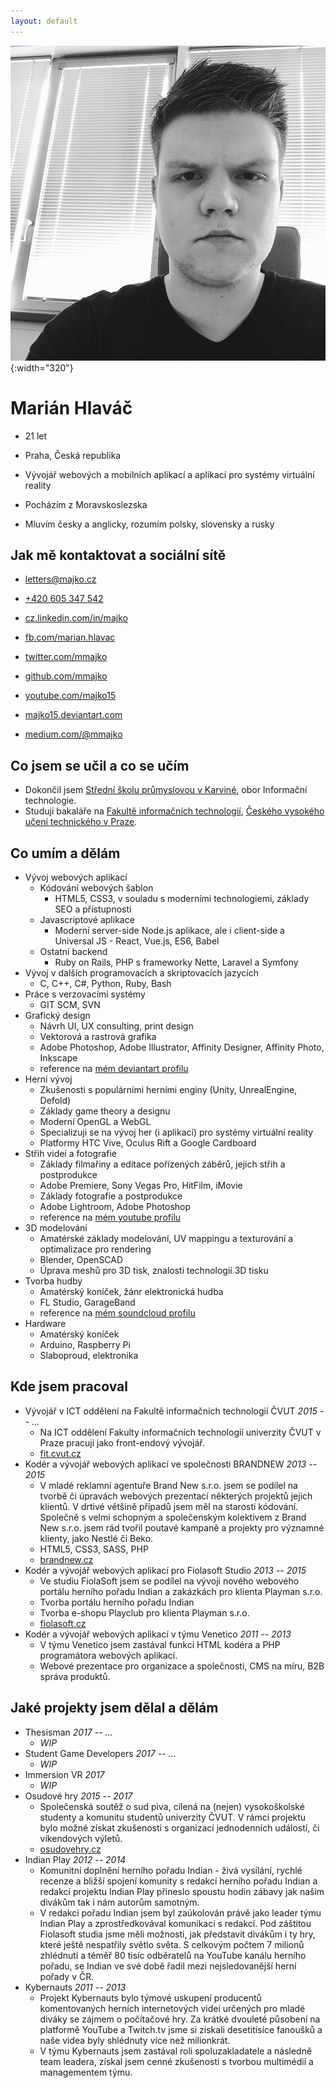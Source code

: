 ```yaml
---
layout: default
---
```


![Fotografie Marián Hlaváč](assets/profile-picture.jpg){:width="320"}

# Marián Hlaváč

  - 21 let
  - Praha, Česká republika
  - Vývojář webových a mobilních aplikací a aplikací pro systémy virtuální reality
 
  - Pocházím z Moravskoslezska
  - Mluvím česky a anglicky, rozumím polsky, slovensky a rusky
 
## Jak mě kontaktovat a sociální sítě

  - [letters@majko.cz](mailto:letters@majko.cz)
  - [+420 605 347 542](tel:+420605347542)
  - [cz.linkedin.com/in/majko](http://cz.linkedin.com/in/majko)
  - [fb.com/marian.hlavac](http://fb.com/marian.hlavac)
  - [twitter.com/mmajko](http://twitter.com/mmajko)
  
  
  - [github.com/mmajko](http://github.com/mmajko)
  - [youtube.com/majko15](http://youtube.com/majko15)
  - [majko15.deviantart.com](http://majko15.deviantart.com)
  - [medium.com/@mmajko](https://medium.com/@mmajko)
   
## Co jsem se učil a co se učím

  - Dokončil jsem [Střední školu průmyslovou v Karviné](http://sps-karvina.cz), obor Informační technologie.
  - Studuji bakaláře na [Fakultě informačních technologií](http://fit.cvut.cz), [Českého vysokého učení technického v Praze](http://cvut.cz).
  
## Co umím a dělám

  - Vývoj webových aplikací
    - Kódování webových šablon
      - HTML5, CSS3, v souladu s moderními technologiemi, základy SEO a přístupnosti
    - Javascriptové aplikace
      - Moderní server-side Node.js aplikace, ale i client-side a Universal JS - React, Vue.js, ES6, Babel
    - Ostatní backend
      - Ruby on Rails, PHP s frameworky Nette, Laravel a Symfony
  - Vývoj v dalších programovacích a skriptovacích jazycích
    - C, C++, C#, Python, Ruby, Bash
  - Práce s verzovacími systémy
    - GIT SCM, SVN
  - Grafický design
    - Návrh UI, UX consulting, print design
    - Vektorová a rastrová grafika
    - Adobe Photoshop, Adobe Illustrator, Affinity Designer, Affinity Photo, Inkscape
    - reference na [mém deviantart profilu]()
  - Herní vývoj
    - Zkušenosti s populárními herními enginy (Unity, UnrealEngine, Defold)
    - Základy game theory a designu
    - Moderní OpenGL a WebGL
    - Specializuji se na vývoj her (i aplikací) pro systémy virtuální reality
    - Platformy HTC Vive, Oculus Rift a Google Cardboard
  - Střih videí a fotografie
    - Základy filmařiny a editace pořízených záběrů, jejich střih a postprodukce
    - Adobe Premiere, Sony Vegas Pro, HitFilm, iMovie
    - Základy fotografie a postprodukce
    - Adobe Lightroom, Adobe Photoshop
    - reference na [mém youtube profilu]()
  - 3D modelování
    - Amatérské základy modelování, UV mappingu a texturování a optimalizace pro rendering
    - Blender, OpenSCAD
    - Úprava meshů pro 3D tisk, znalosti technologií 3D tisku
  - Tvorba hudby
    - Amatérský koníček, žánr elektronická hudba
    - FL Studio, GarageBand
    - reference na [mém soundcloud profilu]()
  - Hardware
    - Amatérský koníček
    - Arduino, Raspberry Pi
    - Slaboproud, elektronika
    
## Kde jsem pracoval

  - Vývojář v ICT oddělení na Fakultě informačních technologií ČVUT *2015 -- &hellip;*
    - Na ICT oddělení Fakulty informačních technologií univerzity ČVUT v Praze pracuji jako front-endový vývojář.
    - [fit.cvut.cz]()
  - Kodér a vývojář webových aplikací ve společnosti BRANDNEW *2013 -- 2015*
    - V mladé reklamní agentuře Brand New s.r.o. jsem se podílel na tvorbě či úpravách webových prezentací některých projektů jejich klientů. V drtivé většině případů jsem měl na starosti kódování. Společně s velmi schopným a společenským kolektivem z Brand New s.r.o. jsem rád tvořil poutavé kampaně a projekty pro významné klienty, jako Nestlé či Beko.
    - HTML5, CSS3, SASS, PHP
    - [brandnew.cz]()
  - Kodér a vývojář webových aplikací pro Fiolasoft Studio *2013 -- 2015*
    - Ve studiu FiolaSoft jsem se podílel na vývoji nového webového portálu herního pořadu Indian a zakázkách pro klienta Playman s.r.o.
    - Tvorba portálu herního pořadu Indian
    - Tvorba e-shopu Playclub pro klienta Playman s.r.o.
    - [fiolasoft.cz]()
  - Kodér a vývojář webových aplikací v týmu Venetico *2011 -- 2013*
    - V týmu Venetico jsem zastával funkci HTML kodéra a PHP programátora webových aplikací.
    - Webové prezentace pro organizace a společnosti, CMS na míru, B2B správa produktů.
    
## Jaké projekty jsem dělal a dělám

  - Thesisman *2017 -- &hellip;*
    - *WIP*
  - Student Game Developers *2017 -- &hellip;*
    - *WIP*
  - Immersion VR *2017*
    - *WIP*
  - Osudové hry *2015 -- 2017*
    - Společenská soutěž o sud piva, cílená na (nejen) vysokoškolské studenty a komunitu studentů univerzity ČVUT. V rámci projektu bylo možné získat zkušenosti s organizací jednodenních událostí, či víkendových výletů.
    - [osudovehry.cz]()
  - Indian Play *2012 -- 2014*
    - Komunitní doplnění herního pořadu Indian - živá vysílání, rychlé recenze a bližší spojení komunity s redakcí herního pořadu Indian a redakcí projektu Indian Play přineslo spoustu hodin zábavy jak našim divákům tak i nám autorům samotným.
    - V redakci pořadu Indian jsem byl zaúkolován právě jako leader týmu Indian Play a zprostředkovával komunikaci s redakcí. Pod záštitou Fiolasoft studia jsme měli možnosti, jak představit divákům i ty hry, které ještě nespatřily světlo světa. S celkovým počtem 7 milionů zhlédnutí a téměř 80 tisíc odběratelů na YouTube kanálu herního pořadu, se Indian ve své době řadil mezi nejsledovanější herní pořady v ČR.
  - Kybernauts *2011 -- 2013*
    - Projekt Kybernauts bylo týmové uskupení producentů komentovaných herních internetových videí určených pro mladé diváky se zájmem o počítačové hry. Za krátké dvouleté působení na platformě YouTube a Twitch.tv jsme si získali desetitisíce fanoušků a naše videa byly shlédnuty více než milionkrát.
    - V týmu Kybernauts jsem zastával roli spoluzakladatele a následně team leadera, získal jsem cenné zkušenosti s tvorbou multimédií a managementem týmu.